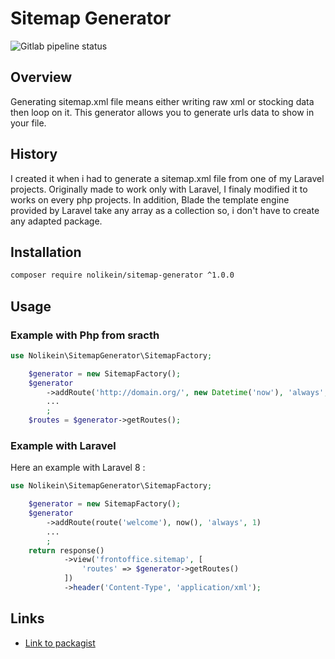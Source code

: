 # Sitemap Generator

![Gitlab pipeline status](https://img.shields.io/gitlab/pipeline/Come-Wasik/sitemap-generator/master)

## Overview

Generating sitemap.xml file means either writing raw xml or stocking data then loop on it. This generator allows you to generate urls data to show in your file.

## History

I created it when i had to generate a sitemap.xml file from one of my Laravel projects. Originally made to work only with Laravel, I finaly modified it to works on every php projects. In addition, Blade the template engine provided by Laravel take any array as a collection so, i don't have to create any adapted package.

## Installation

```bash
composer require nolikein/sitemap-generator ^1.0.0
```

## Usage

### Example with Php from sracth

```php
use Nolikein\SitemapGenerator\SitemapFactory;

    $generator = new SitemapFactory();
    $generator
        ->addRoute('http://domain.org/', new Datetime('now'), 'always', 1)
        ...
        ;
    $routes = $generator->getRoutes();
```

### Example with Laravel
Here an example with Laravel 8 :

```php
use Nolikein\SitemapGenerator\SitemapFactory;

    $generator = new SitemapFactory();
    $generator
        ->addRoute(route('welcome'), now(), 'always', 1)
        ...
        ;
    return response()
            ->view('frontoffice.sitemap', [
                'routes' => $generator->getRoutes()
            ])
            ->header('Content-Type', 'application/xml');

```

## Links

+ [Link to packagist](https://packagist.org/packages/nolikein/sitemap-generator)